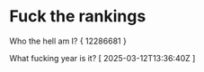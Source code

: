 # Fuck the rankings

Who the hell am I?
{ 12286681 }

What fucking year is it?
[ 2025-03-12T13:36:40Z ]
